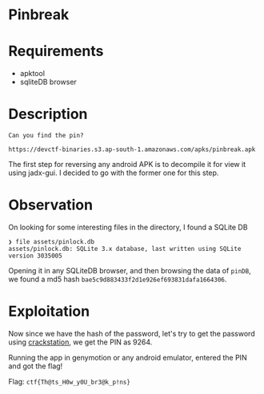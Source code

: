 # Pinbreak

# Requirements

- apktool
- sqliteDB browser

# Description

```
Can you find the pin?

https://devctf-binaries.s3.ap-south-1.amazonaws.com/apks/pinbreak.apk
```

The first step for reversing any android APK is to decompile it for view it using jadx-gui. I decided to go with the former one for this step. 

# Observation

On looking for some interesting files in the directory, I found a SQLite DB

```
❯ file assets/pinlock.db
assets/pinlock.db: SQLite 3.x database, last written using SQLite version 3035005
```

Opening it in any SQLiteDB browser, and then browsing the data of `pinDB`, we found a md5 hash `bae5c9d883433f2d1e926ef693831dafa1664306`.

# Exploitation

Now since we have the hash of the password, let's try to get the password using [crackstation](https://crackstation.net/), we get the PIN as 9264.

Running the app in genymotion or any android emulator, entered the PIN and got the flag!

Flag: ```ctf{Th@ts_H0w_y0U_br3@k_p!ns}```
